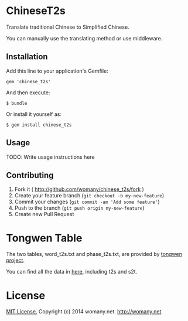 # ChineseT2s

Translate traditional Chinese to Simplified Chinese.

You can manually use the translating method or use middleware.

## Installation

Add this line to your application's Gemfile:

    gem 'chinese_t2s'

And then execute:

    $ bundle

Or install it yourself as:

    $ gem install chinese_t2s

## Usage

TODO: Write usage instructions here

## Contributing

1. Fork it ( http://github.com/womany/chinese_t2s/fork )
2. Create your feature branch (`git checkout -b my-new-feature`)
3. Commit your changes (`git commit -am 'Add some feature'`)
4. Push to the branch (`git push origin my-new-feature`)
5. Create new Pull Request

# Tongwen Table

The two tables, word\_t2s.txt and phase\_t2s.txt, are provided by [tongwen project](http://tongwen.openfoundry.org/).

You can find all the data in [here](http://tongwen.openfoundry.org/technical_zh-tw.htm), including t2s and s2t.

# License

[MIT License.](https://github.com/womany/chinese_t2s/blob/master/LICENSE) Copyright (c) 2014 womany.net. http://womany.net
